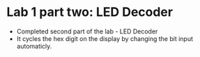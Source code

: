 # Lab 1 part two: LED Decoder
* Completed second part of the lab - LED Decoder
* It cycles the hex digit on the display by changing the bit input automaticly.
